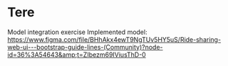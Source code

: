 # Tere

Model integration exercise  Implemented model: https://www.figma.com/file/BHhAkx4ewT9NgTUv5HY5uS/Ride-sharing-web-ui---bootstrap-guide-lines-(Community)?node-id=36%3A54643&amp;t=ZIbezm69IViusThD-0
